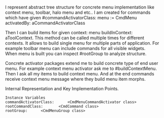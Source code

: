 I represent abstract tree structure for concrete menu implementation like context menu, toolbar, halo menu and etc..
I am created for commands which have given #commandActivatorClass:
	menu := CmdMenu activatedBy: aCommandActivatorClass

Then I can build items for given context:
	menu buildInContext: aToolContext.
This method can be called multiple times for different contexts. It allows to build single menu for multiple parts of application. For example toolbar menu can include commands for all visible widgets.   
When menu is built you can inspect #rootGroup to analyze structure.

Concrete activator packages extend me to build concrete type of end user menu. For example context menu activator ask me to #buildContextMenu. Then I ask all my items to build context menu. And at the end commands receive context menu message where they build menu item morphs. 
 
Internal Representation and Key Implementation Points.

    Instance Variables
	commandActivatorClass:		<CmdMenuCommandActivator class>
	rootCommandClass:		<CmdCommand class>
	rootGroup:		<CmdMenuGroup class>